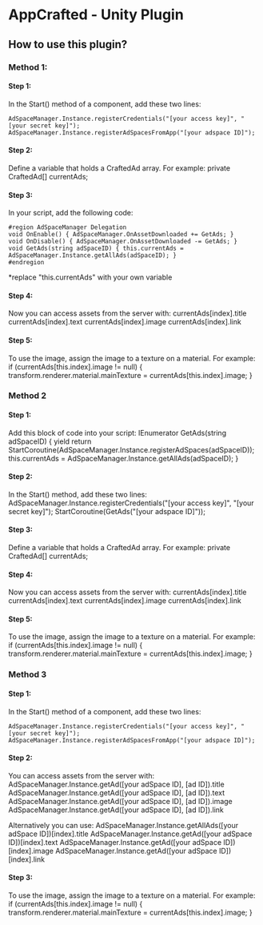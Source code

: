 # AppCrafted - Unity Plugin
## How to use this plugin?
### Method 1:
#### Step 1:
In the Start() method of a component, add these two lines:

    AdSpaceManager.Instance.registerCredentials("[your access key]", "[your secret key]");
    AdSpaceManager.Instance.registerAdSpacesFromApp("[your adspace ID]");

#### Step 2:
Define a variable that holds a CraftedAd array. For example:
	private	CraftedAd[] currentAds;

#### Step 3:
In your script, add the following code:

	#region AdSpaceManager Delegation
	void OnEnable() { AdSpaceManager.OnAssetDownloaded += GetAds; }
	void OnDisable() { AdSpaceManager.OnAssetDownloaded -= GetAds; }
	void GetAds(string adSpaceID) { this.currentAds = AdSpaceManager.Instance.getAllAds(adSpaceID); }
	#endregion

*replace "this.currentAds" with your own variable

#### Step 4:
Now you can access assets from the server with:
	currentAds[index].title
	currentAds[index].text
	currentAds[index].image
	currentAds[index].link

#### Step 5:
To use the image, assign the image to a texture on a material. For example:
	if (currentAds[this.index].image != null) { transform.renderer.material.mainTexture = currentAds[this.index].image; }

### Method 2
#### Step 1:
Add this block of code into your script:
	IEnumerator GetAds(string adSpaceID) {
		yield return StartCoroutine(AdSpaceManager.Instance.registerAdSpaces(adSpaceID));
		this.currentAds = AdSpaceManager.Instance.getAllAds(adSpaceID); 
	}

#### Step 2:
In the Start() method, add these two lines:
	AdSpaceManager.Instance.registerCredentials("[your access key]", "[your secret key]");
	StartCoroutine(GetAds("[your adspace ID]"));
#### Step 3:
Define a variable that holds a CraftedAd array. For example:
	private	CraftedAd[] currentAds;

#### Step 4:
Now you can access assets from the server with:
	currentAds[index].title
	currentAds[index].text
	currentAds[index].image
	currentAds[index].link

#### Step 5:
To use the image, assign the image to a texture on a material. For example:
	if (currentAds[this.index].image != null) { transform.renderer.material.mainTexture = currentAds[this.index].image; }

### Method 3
#### Step 1:
In the Start() method of a component, add these two lines:

    AdSpaceManager.Instance.registerCredentials("[your access key]", "[your secret key]");
    AdSpaceManager.Instance.registerAdSpacesFromApp("[your adspace ID]");
#### Step 2:
You can access assets from the server with:
	AdSpaceManager.Instance.getAd([your adSpace ID], [ad ID]).title
	AdSpaceManager.Instance.getAd([your adSpace ID], [ad ID]).text
	AdSpaceManager.Instance.getAd([your adSpace ID], [ad ID]).image
	AdSpaceManager.Instance.getAd([your adSpace ID], [ad ID]).link

Alternatively you can use:
	AdSpaceManager.Instance.getAllAds([your adSpace ID])[index].title
	AdSpaceManager.Instance.getAd([your adSpace ID])[index].text
	AdSpaceManager.Instance.getAd([your adSpace ID])[index].image
	AdSpaceManager.Instance.getAd([your adSpace ID])[index].link

#### Step 3:
To use the image, assign the image to a texture on a material. For example:
	if (currentAds[this.index].image != null) { transform.renderer.material.mainTexture = currentAds[this.index].image; }

